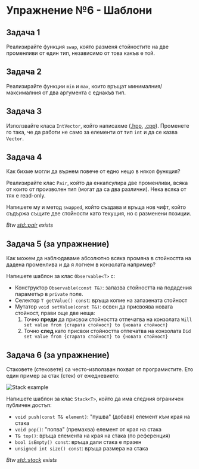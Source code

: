 # Упражнение №6 - Шаблони

## Задача 1

Реализирайте функция `swap`, която разменя стойностите на две променливи от един тип, независимо от това какъв е той.

## Задача 2

Реализирайте функции `min` и `max`, които връщат минималния/максималния от два аргумента с еднакъв тип.

## Задача 3

Използвайте класа `IntVector`, който написахме ([.hpp](../week4/3/IntVector.hpp), [.cpp](../week4/3/IntVector.cpp)). Променете го така, че да работи не само за елементи от тип `int` и да се казва `Vector`.

## Задача 4

Как бихме могли да върнем повече от едно нещо в някоя функция?

Реализирайте клас `Pair`, който да енкапсулира две променливи, всяка от които от произволен тип (могат да са два различни). Нека всяка от тях е read-only.

Напишете му и метод `swapped`, който създава и връща нов чифт, който съдържа същите две стойности като текущия, но с разменени позиции.

*Btw [std::pair](https://en.cppreference.com/w/cpp/utility/pair) exists*

## Задача 5 (за упражнение)

Как можем да наблюдаваме абсолютно всяка промяна в стойността на дадена променлива и да я логнем в конзолата например?

Напишете шаблон за клас `Observable<T>` с:

* Конструктор `Observable(const T&)`: запазва стойността на подадения параметър в `private` поле.
* Селектор `T getValue() const`: връща копие на запазената стойност
* Мутатор `void setValue(const T&)`: освен да присвоява новата стойност, прави още две неща:
    1. Точно **преди** да присвои стойността отпечатва на конзолата `Will set value from {старата стойност} to {новата стойност}`
    2. Точно **след** като присвои стойността отпечатва на конзолата `Did set value from {старата стойност} to {новата стойност}`

## Задача 6 (за упражнение)

Стаковете (стековете) са често-използван похват от програмистите. Ето един пример за стак (стек) от ежедневието:

![Stack example](https://docs.microsoft.com/zh-tw/xamarin/ios/get-started/hello-ios-multiscreen/hello-ios-multiscreen-deepdive-images/01.png)

Напишете шаблон за клас `Stack<T>`, който да има  следния ограничен публичен достъп:

* `void push(const T& element)`: "пушва" (добавя) елемент към края на стака
* `void pop()`: "попва" (премахва) елемент от края на стака
* `T& top()`: връща елемента на края на стака (по референция)
* `bool isEmpty() const`: връща дали стака е празен
* `unsigned int size() const`: връща размера на стака

*Btw [std::stack](https://en.cppreference.com/w/cpp/container/stack) exists*